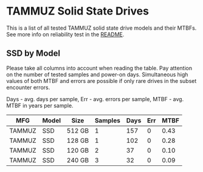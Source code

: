 TAMMUZ Solid State Drives
=========================

This is a list of all tested TAMMUZ solid state drive models and their MTBFs. See
more info on reliability test in the [README](https://github.com/linuxhw/SMART).

SSD by Model
------------

Please take all columns into account when reading the table. Pay attention on the
number of tested samples and power-on days. Simultaneous high values of both MTBF
and errors are possible if only rare drives in the subset encounter errors.

Days - avg. days per sample,
Err  - avg. errors per sample,
MTBF - avg. MTBF in years per sample.

| MFG       | Model              | Size   | Samples | Days  | Err   | MTBF |
|-----------|--------------------|--------|---------|-------|-------|------|
| TAMMUZ    | SSD                | 512 GB | 1       | 157   | 0     | 0.43   |
| TAMMUZ    | SSD                | 128 GB | 1       | 102   | 0     | 0.28   |
| TAMMUZ    | SSD                | 120 GB | 2       | 37    | 0     | 0.10   |
| TAMMUZ    | SSD                | 240 GB | 3       | 32    | 0     | 0.09   |
